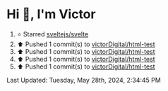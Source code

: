<h1>Hi 👋, I'm Victor </h1>

<!--RECENT_ACTIVITY:start-->
1. ⭐ Starred [sveltejs/svelte](https://github.com/sveltejs/svelte)<br>
2. ⬆️ Pushed 1 commit(s) to [victorDigital/html-test](https://github.com/victorDigital/html-test)<br>
3. ⬆️ Pushed 1 commit(s) to [victorDigital/html-test](https://github.com/victorDigital/html-test)<br>
4. ⬆️ Pushed 1 commit(s) to [victorDigital/html-test](https://github.com/victorDigital/html-test)<br>
5. ⬆️ Pushed 1 commit(s) to [victorDigital/html-test](https://github.com/victorDigital/html-test)<br>
<!--RECENT_ACTIVITY:end-->

<!--RECENT_ACTIVITY:last_update-->
Last Updated: Tuesday, May 28th, 2024, 2:34:45 PM
<!--RECENT_ACTIVITY:last_update_end-->
